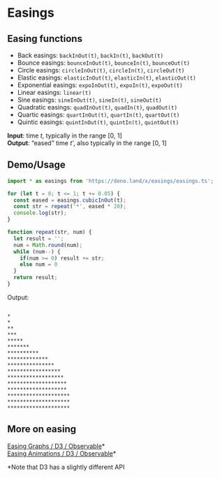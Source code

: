 # Easings

## Easing functions

- Back easings: `backInOut(t)`, `backIn(t)`, `backOut(t)`
- Bounce easings: `bounceInOut(t)`, `bounceIn(t)`, `bounceOut(t)`
- Circle easings: `circleInOut(t)`, `circleIn(t)`, `circleOut(t)`
- Elastic easings: `elasticInOut(t)`, `elasticIn(t)`, `elasticOut(t)`
- Exponential easings: `expoInOut(t)`, `expoIn(t)`, `expoOut(t)`
- Linear easings: `linear(t)`
- Sine easings: `sineInOut(t)`, `sineIn(t)`, `sineOut(t)`
- Quadratic easings: `quadInOut(t)`, `quadIn(t)`, `quadOut(t)`
- Quartic easings: `quartInOut(t)`, `quartIn(t)`, `quartOut(t)`
- Quintic easings: `quintInOut(t)`, `quintIn(t)`, `quintOut(t)`

**Input**: time *t*, typically in the range [0, 1]  
**Output**: “eased” time *tʹ*, also typically in the range [0, 1]

## Demo/Usage

```js
import * as easings from 'https://deno.land/x/easings/easings.ts';

for (let t = 0; t <= 1; t += 0.05) {
  const eased = easings.cubicInOut(t);
  const str = repeat('*', eased * 20);
  console.log(str);
}

function repeat(str, num) {
  let result = '';
  num = Math.round(num);
  while (num--) {
    if(num >= 0) result += str;
    else num = 0
  }
  return result;
}
```

Output: 
```

*
*
**
***
*****
*******
**********
*************
***************
*****************
******************
*******************
*******************
********************
********************
********************
```

## More on easing
[Easing Graphs / D3 / Observable](https://observablehq.com/@d3/easing)*  
[Easing Animations / D3 / Observable](https://observablehq.com/@d3/easing-animations)*  

\*Note that D3 has a slightly different API
